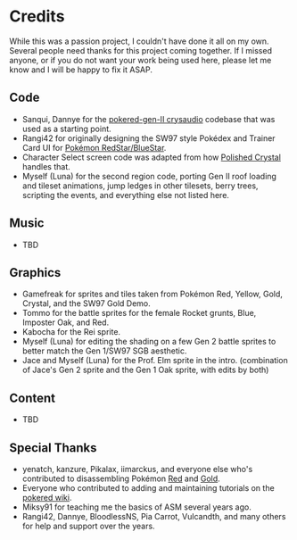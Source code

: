 # Credits

While this was a passion project, I couldn't have done it all on my own. Several people need thanks for this project coming together. If I missed anyone, or if you do not want your work being used here, please let me know and I will be happy to fix it ASAP.


## Code

* Sanqui, Dannye for the [pokered-gen-II crysaudio](https://github.com/dannye/pokered-gen-II/tree/crysaudio) codebase that was used as a starting point.
* Rangi42 for originally designing the SW97 style Pokédex and Trainer Card UI for [Pokémon RedStar/BlueStar](https://github.com/Rangi42/redstarbluestar).
* Character Select screen code was adapted from how [Polished Crystal](https://github.com/Rangi42/polishedcrystal) handles that.
* Myself (Luna) for the second region code, porting Gen II roof loading and tileset animations, jump ledges in other tilesets, berry trees, scripting the events, and everything else not listed here.


## Music

* TBD


## Graphics

* Gamefreak for sprites and tiles taken from Pokémon Red, Yellow, Gold, Crystal, and the SW97 Gold Demo.
* Tommo for the battle sprites for the female Rocket grunts, Blue, Imposter Oak, and Red.
* Kabocha for the Rei sprite.
* Myself (Luna) for editing the shading on a few Gen 2 battle sprites to better match the Gen 1/SW97 SGB aesthetic.
* Jace and Myself (Luna) for the Prof. Elm sprite in the intro. (combination of Jace's Gen 2 sprite and the Gen 1 Oak sprite, with edits by both)


## Content

* TBD


## Special Thanks

* yenatch, kanzure, Pikalax, iimarckus, and everyone else who's contributed to disassembling Pokémon [Red](https://github.com/pret/pokered) and [Gold](https://github.com/pret/pokegold).
* Everyone who contributed to adding and maintaining tutorials on the [pokered wiki](https://github.com/pret/pokered/wiki/Tutorials).
* Miksy91 for teaching me the basics of ASM several years ago.
* Rangi42, Dannye, BloodlessNS, Pia Carrot, Vulcandth, and many others for help and support over the years.
